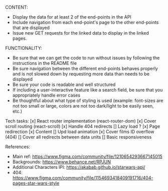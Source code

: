 CONTENT:
- Display the data for at least 2 of the end-points in the API
- Include navigation from each end-point's page to the other end-points that are displayed
- Issue new GET requests for the linked data to display in the linked pages.

FUNCTIONALITY:
- Be sure that we can get the code to run without issues by following the instructions in the README file
- Be sure navigation between the different end-points behaves properly and is not slowed down by requesting more data than needs to be displayed
- Be sure your code is readable and well structured
- If including a user-interactive feature like a search field, be sure that you appropriately handle error cases
- Be thoughtful about what type of styling is used (example: font-sizes are not too small or large, colors are not too dark/light to be easily seen, etc.)

Tech tasks:
[x] React router implementation (react-router-dom)
[x] Cover scroll routing (react-scroll)
[x] Handle 404 redirects
[] Lazy load ?
[x] Page redirection
[x] Content
[] Upd load animation
[x] Cover films ID overflow (404)
[] Cover all redirects between data units
[] Basic responsiveness

References:
- Main ref: https://www.figma.com/community/file/1210654293667145015
- Backgrounds: https://www.behance.net/RPJUN
- Additional Characters IPI: https://akabab.github.io/starwars-api/
- 404: https://www.figma.com/community/file/1154693418409191716/404-pages-star-wars-style